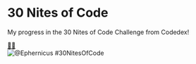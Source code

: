 # 30 Nites of Code
My progress in the 30 Nites of Code Challenge from Codedex!

  [🐣🐤](https://www.codedex.io/@Ephernicus/30-nites-of-code)  
  ![@Ephernicus #30NitesOfCode](https://www.codedex.io/api/petStatus?user=Ephernicus)
